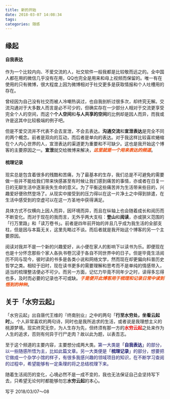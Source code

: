 ```yaml
---
title: 新的开始
date: 2018-03-07 14:08:34
tags:
categories: 随感
---
```


## 缘起

#### 自我表达

作为一个比较内向、不爱交流的人，社交软件一般我都是比较敬而远之的。全中国人都在用的微信几乎没有在用，QQ也完全是用来和母上视频而保留的。唯一有在使用的只有微博，很大程度上因为微博相对于社交更多是获取情报和个人吐槽用的存在。

曾经因为自己没有社交而被人冷嘲热讽过，也自我剖析过很多次，却终究无解。交流沟通对于大多数人而言是必不可少的，但确实存在一少部分人相对于交流更享受完全个人的空间，而这个**个人空间**和**与人共享的空间**的比例却是因人而异，而我或许是这其中比较极端的例子吧。

但是不爱交流并不代表不会去宣泄，不会去表达。**沟通交流**和**宣泄表达**是完全不同的两个概念。前者是双向的互动，而后者是单向的表达。对于我这样比较喜欢蜷缩在个人内心世界的人，宣泄表达的渠道更为重要和不可缺少。这也是我开始这个博客的主要原因之一。**宣泄**就交给微博来解决，<span style="color:orangered;">***这里就是一个用来表达的频道***</span>。

#### 梳理记录

现实总是包含着很多的残酷和苦痛，为了最基本的生存，我们总是不可避免的需要做一些并不能给我们带来快感甚至有时候让我们感到痛苦的事情，亦或者在日复一日的无聊生活中逐渐丧失生命的意义。为了平衡这些痛苦并为生活带来些目的，兴趣爱好便欣然登场了。从现实中接受到的压力得以在这一片净土之中得到排遣，在生活中感受到的空虚可以在这一方圣地中获得满足。

具体方式不仅横向上因人而异，因环境而异，而且在纵轴上也会随着成长和阅历而不断变化。而对于现在的我而言，无外乎两大支柱：**登山**和**阅读**，亦或狭义范围的「行万里路」和「读万卷书」。前者是四年前开始的并且几乎成为我生活的全部支柱，但是因与本篇无关，这里先略过不谈。而后者就是我开始这个博客的另一个主要原因。

阅读对我并不是一个新的兴趣爱好，从小便在家人的影响下以读书为乐。即便现在也是十分怀念那些个家人各执书卷沉浸于各自不同世界中的日子。但是毕竟生活阅历不同与现今，彼时读的书多是各类小说和网络文学，然而现在却更偏向科普历史哲学之类。相较于旧时，现在读书更多的需要理解和思考而不是单纯的情感带入，适当的梳理整洁便必不可少。而另一方面，记忆力毕竟不同年少之时，读得多忘得也多，及时而必要的记录也不可或缺。<span style="color:orangered;">***于是便开此博客用于梳理和记录日常中读到悟到的种种***</span>。

## 关于「水穷云起」

「水穷云起」出自唐代王维的『终南别业』之中的两句「**行至水穷处，坐看云起时**」。个人非常喜欢的两句诗，同时也是我所追求的生活，或者说是我理想主义的桃源梦境。现实终究无奈，为人生存为先，但终须有那一方的<span style="color:red;">**水穷云起**</span>之处来作为人生的追求，否则有何异于行尸走肉？故以此为题，以表吾志。

至于这个频道的主要内容，主要想分成两大类。<span style="color:midnightblue;">第一大类是「**自我表达**」的部分，以一些随感所悟为主，比如此篇文章。另一大类便是「**梳理记录**」的部分，想要把它做成一个杂学小馆的样子，有很多我感兴趣的领域项目的知识，在不断学习查阅的过程中，希望能够有一定条理的将之总结梳理下来。</span>

随着生活阅历的变化，心境必然不是一成不变的，我也无法保证自己会坚持写下去，只希望无论何时都能够勿忘**水穷云起**的本心。

写于 2018/03/07～08
